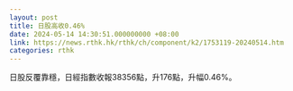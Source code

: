 ```yaml
---
layout: post
title: 日股高收0.46%
date: 2024-05-14 14:30:51.000000000 +08:00
link: https://news.rthk.hk/rthk/ch/component/k2/1753119-20240514.htm
categories: rthk
---
```


日股反覆靠穩，日經指數收報38356點，升176點，升幅0.46%。
